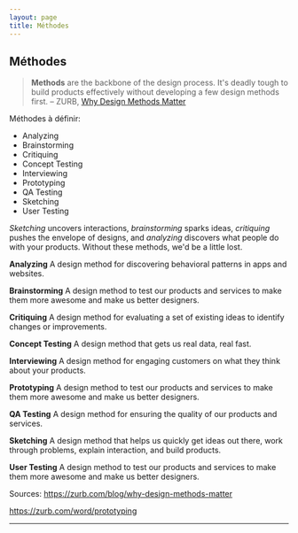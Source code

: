 ```yaml
---
layout: page
title: Méthodes
---
```


## Méthodes

> **Methods** are the backbone of the design process. It's deadly tough to build products effectively without developing a few design methods first. – ZURB, [Why Design Methods Matter](https://zurb.com/blog/why-design-methods-matter)

Méthodes à définir:

- Analyzing
- Brainstorming
- Critiquing
- Concept Testing
- Interviewing
- Prototyping
- QA Testing
- Sketching
- User Testing

*Sketching* uncovers interactions, *brainstorming* sparks ideas, *critiquing* pushes the envelope of designs, and *analyzing* discovers what people do with your products. Without these methods, we'd be a little lost.

**Analyzing**
A design method for discovering behavioral patterns in apps and websites.

**Brainstorming**
A design method to test our products and services to make them more awesome and make us better designers.

**Critiquing**
A design method for evaluating a set of existing ideas to identify changes or improvements.

**Concept Testing**
A design method that gets us real data, real fast.

**Interviewing**
A design method for engaging customers on what they think about your products.

**Prototyping**
A design method to test our products and services to make them more awesome and make us better designers.

**QA Testing**
A design method for ensuring the quality of our products and services.

**Sketching**
A design method that helps us quickly get ideas out there, work through problems, explain interaction, and build products.

**User Testing**
A design method to test our products and services to make them more awesome and make us better designers.

Sources:
https://zurb.com/blog/why-design-methods-matter

https://zurb.com/word/prototyping


***
